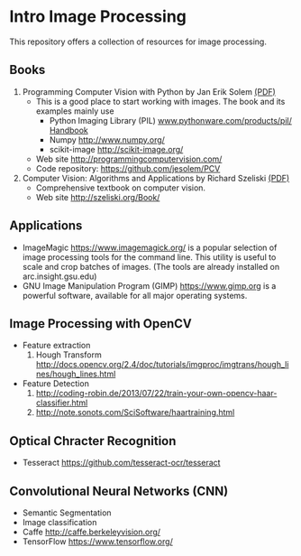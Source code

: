 # Intro Image Processing
This repository offers a collection of resources for image processing.

## Books
1. Programming Computer Vision with Python by Jan Erik Solem [(PDF)](http://programmingcomputervision.com/downloads/ProgrammingComputerVision_CCdraft.pdf)
    - This is a good place to start working with images. The book and its examples mainly use
        - Python Imaging Library (PIL) www.pythonware.com/products/pil/ [Handbook](http://effbot.org/imagingbook/pil-index.htm)
        - Numpy http://www.numpy.org/
        - scikit-image http://scikit-image.org/
    - Web site http://programmingcomputervision.com/
    - Code repository: https://github.com/jesolem/PCV
1. Computer Vision: Algorithms and Applications by Richard Szeliski [(PDF)](http://szeliski.org/Book/drafts/SzeliskiBook_20100903_draft.pdf)
     - Comprehensive textbook on computer vision.
     - Web site http://szeliski.org/Book/
     
## Applications
- ImageMagic https://www.imagemagick.org/ is a popular selection of image processing tools for the command line. This utility is useful to scale and crop batches of images. (The tools are already installed on arc.insight.gsu.edu)
- GNU Image Manipulation Program (GIMP) https://www.gimp.org is a powerful software, available for all major operating systems.

## Image Processing with OpenCV
- Feature extraction
    1. Hough Transform http://docs.opencv.org/2.4/doc/tutorials/imgproc/imgtrans/hough_lines/hough_lines.html
- Feature Detection
    1. http://coding-robin.de/2013/07/22/train-your-own-opencv-haar-classifier.html
    1. http://note.sonots.com/SciSoftware/haartraining.html

## Optical Chracter Recognition
- Tesseract https://github.com/tesseract-ocr/tesseract

## Convolutional Neural Networks (CNN)
- Semantic Segmentation
- Image classification
- Caffe http://caffe.berkeleyvision.org/
- TensorFlow https://www.tensorflow.org/
